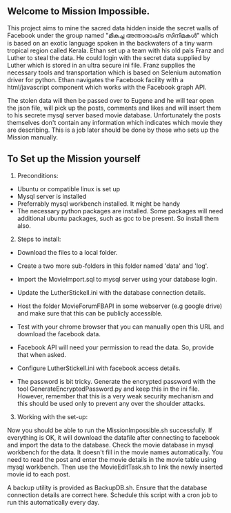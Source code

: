 Welcome to Mission Impossible.
-----------------------------

This project aims to mine the sacred data hidden inside the secret walls of Facebook under the group named "മികച്ച അന്താരാഷ്‌ട്ര സിനിമകൾ" which is based on an exotic language spoken in the backwaters of a tiny warm tropical region called Kerala. Ethan set up a team with his old pals Franz and Luther to steal the data. He could login with the secret data supplied by Luther which is stored in an ultra secure ini file. Franz supplies the necessary tools and transportation which is based on Selenium automation driver for python. Ethan navigates the Facebook facility with a html/javascript component which works with the Facebook graph API.

The stolen data will then be passed over to Eugene and he will tear open the json file, will pick up the posts, comments and likes and will insert them to his secrete mysql server based movie database. Unfortunately the posts themselves don't contain any information which indicates which movie they are describing. This is a job later should be done by those who sets up the Mission manually.



To Set up the Mission yourself
------------------------------

1. Preconditions:

- Ubuntu or compatible linux is set up
- Mysql server is installed
- Preferrably mysql workbench installed. It might be handy
- The necessary python packages are installed. Some packages will need additional ubuntu packages, such as gcc to be present. So install them also.

2. Steps to install:

- Download the files to a local folder. 
- Create a two more sub-folders in this folder named 'data' and 'log'. 
- Import the MovieImport.sql to mysql server using your database login. 
- Update the LutherStickell.ini with the database connection details.

- Host the folder MovieForumFBAPI in some webserver (e.g google drive) and make sure that this can be publicly accessible. 
- Test with your chrome browser that you can manually open this URL and download the facebook data.
- Facebook API will need your permission to read the data. So, provide that when asked.

- Configure LutherStickell.ini with facebook access details.
- The password is bit tricky. Generate the encrypted password with the tool GenerateEncryptedPassword.py and keep this in the ini file. 
	However, remember that this is a very weak security mechanism and this should be used only to prevent any over the shoulder attacks.

3. Working with the set-up:

Now you should be able to run the MissionImpossible.sh successfully. If everything is OK, it will download the datafile after connecting to facebook and import the data to the database.
Check the movie database in mysql workbench for the data.
It doesn't fill in the movie names automatically. You need to read the post and enter the movie details in the movie table using mysql workbench. 
Then use the MovieEditTask.sh to link the newly inserted movie id to each post.

A backup utility is provided as BackupDB.sh. Ensure that the database connection details are correct here. Schedule this script with a cron job to run this automatically every day.
